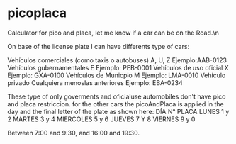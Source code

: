 # picoplaca
Calculator for pico and placa, let me know if a car can be on the Road.\n

On base of the license plate I can have differents type of cars:

Vehículos comerciales (como taxis o autobuses)	A, U, Z	Ejemplo:AAB-0123
Vehículos gubernamentales	E	 Ejemplo:	PEB-0001
Vehículos de uso oficial	X	Ejemplo: GXA-0100
Vehículos de Municpio	M	  Ejemplo:	LMA-0010
Vehículo privado	Cualquiera menoslas anteriores	Ejemplo: EBA-0234

These type of only goverments and oficialuse automobiles don't have pico and placa restriccion.
for the other cars the picoAndPlaca is applied in the day and the final letter of the plate as shown here:
DÍA	N° PLACA
LUNES	1 y 2
MARTES	3 y 4
MIERCOLES	5 y 6
JUEVES	7 Y 8
VIERNES	9 y 0

Between 7:00 and 9:30, 
and 16:00 and 19:30.


